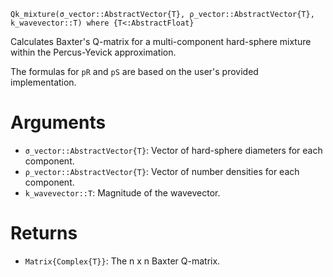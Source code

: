 ```
Qk_mixture(σ_vector::AbstractVector{T}, ρ_vector::AbstractVector{T}, k_wavevector::T) where {T<:AbstractFloat}
```

Calculates Baxter's Q-matrix for a multi-component hard-sphere mixture within the Percus-Yevick approximation.

The formulas for `pR` and `pS` are based on the user's provided  implementation.

# Arguments

  * `σ_vector::AbstractVector{T}`: Vector of hard-sphere diameters for each component.
  * `ρ_vector::AbstractVector{T}`: Vector of number densities for each component.
  * `k_wavevector::T`: Magnitude of the wavevector.

# Returns

  * `Matrix{Complex{T}}`: The n x n Baxter Q-matrix.
